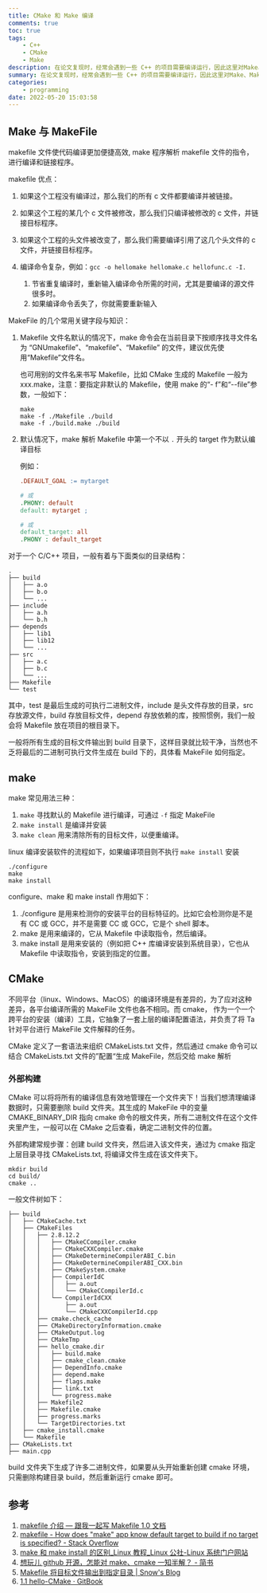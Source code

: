 ```yaml
---
title: CMake 和 Make 编译
comments: true
toc: true
tags:
    - C++
    - CMake
    - Make
description: 在论文复现时，经常会遇到一些 C++ 的项目需要编译运行，因此这里对Make、MakeFile、CMake 等常见的编译安装进行基本的了解与学习。
summary: 在论文复现时，经常会遇到一些 C++ 的项目需要编译运行，因此这里对Make、MakeFile、CMake 等常见的编译安装进行基本的了解与学习。
categories:
    - programming
date: 2022-05-20 15:03:58
---
```


## Make 与 MakeFile

makefile 文件使代码编译更加便捷高效, make 程序解析 makefile 文件的指令，进行编译和链接程序。

makefile 优点：

1. 如果这个工程没有编译过，那么我们的所有 c 文件都要编译并被链接。
2. 如果这个工程的某几个 c 文件被修改，那么我们只编译被修改的 c 文件，并链接目标程序。
3. 如果这个工程的头文件被改变了，那么我们需要编译引用了这几个头文件的 c 文件，并链接目标程序。
4. 编译命令复杂，例如：`gcc -o hellomake hellomake.c hellofunc.c -I.`

    1. 节省重复编译时，重新输入编译命令所需的时间，尤其是要编译的源文件很多时。
    2. 如果编译命令丢失了，你就需要重新输入

MakeFile 的几个常用关键字段与知识：

1. Makefile 文件名默认的情况下，make 命令会在当前目录下按顺序找寻文件名为 “GNUmakefile”、“makefile”、“Makefile” 的文件，建议优先使用“Makefile”文件名。

    也可用别的文件名来书写 Makefile，比如 CMake 生成的 Makefile 一般为 xxx.make，注意：要指定非默认的 Makefile，使用 make 的“- f”和“--file”参数，一般如下：

    ```shell
    make
    make -f ./Makefile ./build
    make -f ./build.make ./build
    ```

2. 默认情况下，make 解析 Makefile 中第一个不以 `.` 开头的 target 作为默认编译目标

    例如：

    ```makefile
    .DEFAULT_GOAL := mytarget

    # 或
    .PHONY: default
    default: mytarget ;

    # 或
    default_target: all
    .PHONY : default_target
    ```

对于一个 C/C++ 项目，一般有着与下面类似的目录结构：

```shell
.
├── build
│   ├── a.o
│   ├── b.o
│   └── ...
├── include
│   ├── a.h
│   └── b.h
├── depends
│   ├── lib1
│   ├── lib12
│   └── ...
├── src
│   ├── a.c
│   ├── b.c
│   └── ...
├── Makefile
└── test
```

其中，test 是最后生成的可执行二进制文件，include 是头文件存放的目录，src 存放源文件，build 存放目标文件，depend 存放依赖的库，按照惯例，我们一般会将 Makefile 放在项目的根目录下。

一般将所有生成的目标文件输出到 build 目录下，这样目录就比较干净，当然也不乏将最后的二进制可执行文件生成在 build 下的，具体看 MakeFile 如何指定。

## make

make 常见用法三种：

1. `make` 寻找默认的 Makefile 进行编译，可通过 `-f` 指定 MakeFile
2. `make install` 是编译并安装
3. `make clean` 用来清除所有的目标文件，以便重编译。

linux 编译安装软件的流程如下，如果编译项目则不执行 `make install` 安装

```shell
./configure
make
make install
```

configure、make 和 make install 作用如下：

1. ./configure 是用来检测你的安装平台的目标特征的。比如它会检测你是不是有 CC 或 GCC，并不是需要 CC 或 GCC，它是个 shell 脚本。
2. make 是用来编译的，它从 Makefile 中读取指令，然后编译。
3. make install 是用来安装的（例如把 C++ 库编译安装到系统目录），它也从 Makefile 中读取指令，安装到指定的位置。

## CMake

不同平台（linux、Windows、MacOS）的编译环境是有差异的，为了应对这种差异，各平台编译所需的 MakeFile 文件也各不相同。而 cmake， 作为一个一个跨平台的安装（编译）工具，它抽象了一套上层的编译配置语法，并负责了将 Ta 针对平台进行 MakeFile 文件解释的任务。

CMake 定义了一套语法来组织 CMakeLists.txt 文件，然后通过 cmake 命令可以结合 CMakeLists.txt 文件的”配置“生成 MakeFile，然后交给 make 解析

### 外部构建

CMake 可以将将所有的编译信息有效地管理在一个文件夹下！当我们想清理编译数据时，只需要删除 build 文件夹。其生成的 MakeFile 中的变量 CMAKE_BINARY_DIR 指向 cmake 命令的根文件夹，所有二进制文件在这个文件夹里产生，一般可以在 CMake 之后查看，确定二进制文件的位置。

外部构建常规步骤：创建 build 文件夹，然后进入该文件夹，通过为 cmake 指定上层目录寻找 CMakeLists.txt, 将编译文件生成在该文件夹下。

```shell
mkdir build
cd build/
cmake ..
```

一般文件树如下：

```shell
├── build
│   ├── CMakeCache.txt
│   ├── CMakeFiles
│   │   ├── 2.8.12.2
│   │   │   ├── CMakeCCompiler.cmake
│   │   │   ├── CMakeCXXCompiler.cmake
│   │   │   ├── CMakeDetermineCompilerABI_C.bin
│   │   │   ├── CMakeDetermineCompilerABI_CXX.bin
│   │   │   ├── CMakeSystem.cmake
│   │   │   ├── CompilerIdC
│   │   │   │   ├── a.out
│   │   │   │   └── CMakeCCompilerId.c
│   │   │   └── CompilerIdCXX
│   │   │       ├── a.out
│   │   │       └── CMakeCXXCompilerId.cpp
│   │   ├── cmake.check_cache
│   │   ├── CMakeDirectoryInformation.cmake
│   │   ├── CMakeOutput.log
│   │   ├── CMakeTmp
│   │   ├── hello_cmake.dir
│   │   │   ├── build.make
│   │   │   ├── cmake_clean.cmake
│   │   │   ├── DependInfo.cmake
│   │   │   ├── depend.make
│   │   │   ├── flags.make
│   │   │   ├── link.txt
│   │   │   └── progress.make
│   │   ├── Makefile2
│   │   ├── Makefile.cmake
│   │   ├── progress.marks
│   │   └── TargetDirectories.txt
│   ├── cmake_install.cmake
│   └── Makefile
├── CMakeLists.txt
├── main.cpp
```

build 文件夹下生成了许多二进制文件，如果要从头开始重新创建 cmake 环境，只需删除构建目录 build，然后重新运行 cmake 即可。

## 参考

1. [makefile 介绍 — 跟我一起写 Makefile 1.0 文档](https://seisman.github.io/how-to-write-makefile/introduction.html)
2. [makefile - How does "make" app know default target to build if no target is specified? - Stack Overflow](https://stackoverflow.com/questions/2057689/how-does-make-app-know-default-target-to-build-if-no-target-is-specified)
3. [make 和 make install 的区别\_Linux 教程\_Linux 公社-Linux 系统门户网站](https://www.linuxidc.com/Linux/2019-08/160139.htm#:~:text=%E7%AE%80%E5%8D%95%E6%9D%A5%E8%AF%B4%EF%BC%8Cmake%20%E6%98%AF%E7%BC%96%E8%AF%91%EF%BC%8Cmake%20install%20%E6%98%AF%E5%AE%89%E8%A3%85%E3%80%82)
4. [想玩儿 github 开源，怎能对 make、cmake 一知半解？ - 简书](https://www.jianshu.com/p/5c9ffb3506c0)
5. [Makefile 将目标文件输出到指定目录 | Snow's Blog](https://xkun.me/2021/09/02/Makefile%E5%B0%86%E7%9B%AE%E6%A0%87%E6%96%87%E4%BB%B6%E8%BE%93%E5%87%BA%E5%88%B0%E6%8C%87%E5%AE%9A%E7%9B%AE%E5%BD%95/)
6. [1.1 hello-CMake · GitBook](https://sfumecjf.github.io/cmake-examples-Chinese/01-basic/1.1%20%20hello-cmake.html)
